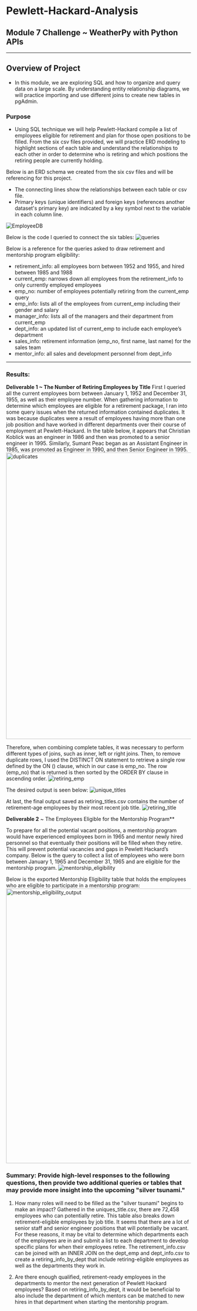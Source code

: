 # Pewlett-Hackard-Analysis

## Module 7 Challenge ~ WeatherPy with Python APIs
---
## Overview of Project
- In this module, we are exploring SQL and how to organize and query data on a large scale. By understanding entity relationship diagrams, we will practice importing and use different joins to create new tables in pgAdmin. 
### Purpose
- Using SQL technique we will help Pewlett-Hackard compile a list of employees eligible for retirement and plan for those open positions to be filled. From the six csv files provided, we will practice ERD modeling to highlight sections of each table and understand the relationships to each other in order to determine who is retiring and which positions the retiring people are currently holding. 

Below is an ERD schema we created from the six csv files and will be referencing for this project. 
- The connecting lines show the relationships between each table or csv file. 
- Primary keys (unique identifiers) and foreign keys (references another dataset's primary key) are indicated by a key symbol next to the variable in each column line. 

![EmployeeDB](https://user-images.githubusercontent.com/68654746/179533395-a7375111-322f-418b-a064-ce6e42bbe8e0.png)

Below is the code I queried to connect the six tables:
![queries](https://user-images.githubusercontent.com/68654746/179537709-5ea5820e-1cac-4886-ae81-47dc6485f98b.png)

Below is a reference for the queries asked to draw retirement and mentorship program eligibility:
 - retirement_info: all employees born between 1952 and 1955, and hired between 1985 and 1988
 - current_emp: narrows down all employees from the retirement_info to only currently employed employees
 - emp_no: number of employees potentially retiring from the current_emp query
 - emp_info: lists all of the employees from current_emp including their gender and salary
 - manager_info: lists all of the managers and their department from current_emp
 - dept_info: an updated list of current_emp to include each employee’s department
 - sales_info: retirement information (emp_no, first name, last name) for the sales team
 - mentor_info: all sales and development personnel from dept_info
---
### Results: 
**Deliverable 1 ~ The Number of Retiring Employees by Title**
First I queried all the current employees born between January 1, 1952 and December 31, 1955, as well as their employee number. When gathering information to determine which employees are eligible for a retirement package, I ran into some query issues when the returned information contained duplicates. It was because duplicates were a result of employees having more than one job position and have worked in different departments over their course of employment at Pewlett-Hackard. In the table below, it appears that Christian Koblick was an engineer in 1986 and then was promoted to a senior engineer in 1995. Similarly, Sumant Peac began as an Assistant Engineer in 1985, was promoted as Engineer in 1990, and then Senior Engineer in 1995. 
<img width="780" alt="duplicates" src="https://user-images.githubusercontent.com/68654746/179549262-218f8ada-8410-4155-8175-bc15f331483e.png">

Therefore, when combining complete tables, it was necessary to perform different types of joins, such as inner, left or right joins. Then, to remove duplicate rows, I used the DISTINCT ON statement to retrieve a single row defined by the ON () clause, which in our case is emp_no. The row (emp_no) that is returned is then sorted by the ORDER BY clause in ascending order. 
![retiring_emp](https://user-images.githubusercontent.com/68654746/179545073-578dbfbf-75fb-44b4-b215-9194fc450d50.png)

The desired output is seen below:
![unique_titles](https://user-images.githubusercontent.com/68654746/179550106-66e3937f-59e7-4df9-bd1a-80994f01d278.png)

At last, the final output saved as retiring_titles.csv contains the number of retirement-age employees by their most recent job title.
![retiring_title](https://user-images.githubusercontent.com/68654746/179547126-00528c9b-8948-46ad-9d59-578080a84511.png)

**Deliverable 2** ~ The Employees Eligible for the Mentorship Program**

To prepare for all the potential vacant positions, a mentorship program would have experienced employees born in 1965 and mentor newly hired personnel so that eventually their positions will be filled when they retire. This will prevent potential vacancies and gaps in Pewlett Hackard’s company. Below is the query to collect a list of employees who were born between January 1, 1965 and December 31, 1965 and are eligible for the mentorship program. 
![mentorship_eligibility](https://user-images.githubusercontent.com/68654746/179551653-b305e80f-279d-4ce7-9d00-f797372145e7.png)

Below is the exported Mentorship Eligibility table that holds the employees who are eligible to participate in a mentorship program:
<img width="748" alt="mentorship_eligibility_output" src="https://user-images.githubusercontent.com/68654746/179551834-69c518b7-6a5b-45b0-a668-1e197282165a.png">

### Summary: Provide high-level responses to the following questions, then provide two additional queries or tables that may provide more insight into the upcoming "silver tsunami."
1. How many roles will need to be filled as the "silver tsunami" begins to make an impact?
Gathered in the uniques_title.csv, there are 72,458 employees who can potentially retire. This table also breaks down retirement-eligible employees by job title. It seems that there are a lot of senior staff and senior engineer positions that will potentially be vacant. For these reasons, it may be vital to determine which departments each of the employees are in and submit a list to each department to develop specific plans for when their employees retire. 
The retirement_info.csv can be joined with an INNER JOIN on the dept_emp and dept_info.csv to create a retiring_info_by_dept that include retiring-eligible employees as well as the departments they work in.  

2. Are there enough qualified, retirement-ready employees in the departments to mentor the next generation of Pewlett Hackard employees?
Based on retiring_info_by_dept, it would be beneficial to also include the department of which mentors can be matched to new hires in that department when starting the mentorship program. 
